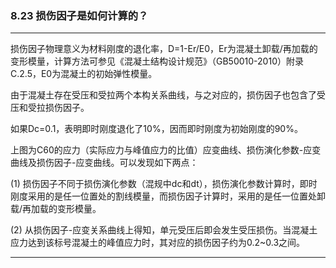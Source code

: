 ﻿### 8.23  损伤因子是如何计算的？
---

损伤因子物理意义为材料刚度的退化率，D=1-Er/E0，Er为混凝土卸载/再加载的变形模量，计算方法可参见《混凝土结构设计规范》（GB50010-2010）附录C.2.5，E0为混凝土的初始弹性模量。


由于混凝土存在受压和受拉两个本构关系曲线，与之对应的，损伤因子也包含了受压和受拉损伤因子。


如果Dc=0.1，表明即时刚度退化了10%，因而即时刚度为初始刚度的90%。





上图为C60的应力（实际应力与峰值应力的比值）应变曲线、损伤演化参数-应变曲线及损伤因子-应变曲线。可以发现如下两点：


(1) 损伤因子不同于损伤演化参数（混规中dc和dt），损伤演化参数计算时，即时刚度采用的是任一位置处的割线模量，而损伤因子计算时，采用的是任一位置处卸载/再加载的变形模量。


(2) 从损伤因子-应变关系曲线上得知，单元受压后即会发生受压损伤。当混凝土应力达到该标号混凝土的峰值应力时，其对应的损伤因子约为0.2~0.3之间。


---

